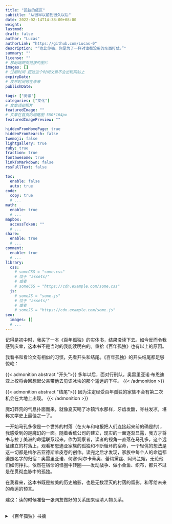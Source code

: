 ```yaml
---
title: "孤独的疫区"
subtitle: "从很早以前到很久以后"
date: 2022-02-14T14:38:00+08:00
weight: 
lastmod: 
draft: false
author: "Lucas"
authorLink: "https://github.com/Lucas-0"
description: "“也比你强，你是为了一样对谁都没用的东西打仗。”"
summary: ""
license: ""
# 移动端网页链接的图片
images: []
# 过期时间 超过这个时间文章不会出现网站上
expiryDate: 
# 发布时间可在未来
publishDate: 

tags: ["阅读"]
categories: ["文化"]
# 文章顶部照片
featuredImage: ""
# 文章在首页的缩略图 550*164px
featuredImagePreview: ""

hiddenFromHomePage: true
hiddenFromSearch: false
twemoji: false
lightgallery: true
ruby: true
fraction: true
fontawesome: true
linkToMarkdown: false
rssFullText: false

toc:
  enable: false
  auto: true
code:
  copy: true
  # ...
math:
  enable: true
  # ...
mapbox:
  accessToken: ""
  # ...
share:
  enable: true
  # ...
comment:
  enable: true
  # ...
library:
  css:
    # someCSS = "some.css"
    # 位于 "assets/"
    # 或者
    # someCSS = "https://cdn.example.com/some.css"
  js:
    # someJS = "some.js"
    # 位于 "assets/"
    # 或者
    # someJS = "https://cdn.example.com/some.js"
seo:
  images: []
  # ...
---
```


<!--more-->

记得是初中时，我买了一本《百年孤独》的实体书，结果没读下去。如今反而令我感到庆幸，这本书不是当时的我能读明白的。重拾《百年孤独》也有以上的原因。

我看书和看论文有相似的习惯，先看开头和结尾。《百年孤独》的开头结尾都足够惊艳：

{{< admonition abstract "开头">}}
多年以后，面对行刑队，奥雷里亚诺·布恩迪亚上校将会回想起父亲带他去见识冰块的那个遥远的下午。
{{< /admonition >}}

{{< admonition abstract "结尾">}}
因为注定经受百年孤独的家族不会有第二次机会在大地上出现。
{{< /admonition >}}

魔幻莽荒的气息扑面而来，就像夏天喝了冰镇汽水那样，牙齿发酸，脊柱发凉，堪称文学史上最佳之一了。

一开始马孔多像是一个世外的村落（在火车和电报把人们连接起来前的确是的），我感受到的是魔幻的一面。随着香蕉公司的建立，现实的一面逐渐显露，我方才将书与拉丁美洲的命运联系起来。作为观察者，读者的视角一直落在马孔多，这个远征建立的村落上，观看布恩迪亚家族的孤独和不断循环的宿命，一个轻佻的想法是这一切都是梅尔吉亚德斯羊皮卷的创作。读完之后才发现，家族中每个人的命运都遵照名字的归宿：奥雷里亚诺、何塞·阿尔卡蒂奥、蕾梅黛丝、阿玛兰妲，无论他们如何挣扎，依然在宿命的怪圈中转圈——发动战争、做小金鱼、织布，都只不过是在贯彻血脉中的孤独。

在我看来，这本书既是拉美的历史缩影，也是无数湮灭的村落的留影，和写给未来的命运的预言。

建议：读的时候准备一张网友做好的关系图来理清人物关系。

</br>
<details>
<summary>《百年孤独》书摘</summary>

往日的推心置腹已经一去不返，同谋和交流变成敌意与缄默。他渴望孤独，对整个世界的怨恨咬噬着他的心。

---

“告诉我，老兄：你打仗是为了什么？”

“还能为了什么，老兄，”赫里内勒多·马尔克斯上校回答，“为了伟大的自由党呗。”

“你知道为了什么，算是有福，”他答道，“我呢，现在刚发现我打仗是为了自尊。”

“这可不好。”赫里内勒多·马尔克斯上校说。他的警觉令奥雷里亚诺·布恩迪亚上校感到好笑。

“当然，”他说，“不过不管怎么说，这总比不知道为了什么打仗强。”他看着他的眼睛，笑着加上一句：“也比你强，你是为了一样对谁都没用的东西打仗。”

---

他越是在战争的粪坑里摔打她的形象，战争本身就越像阿玛兰妲。

---

奥雷里亚诺·布恩迪亚上校感觉她骨头的磷光从皮肤透出，感觉她在重重鬼火间行走，而凝滞的空气中还能隐隐闻到火药的味道。

---

他的命令总是在发布之前，甚至早在他动念之前，就已被执行，而且总会执行得超出他事先所敢想望的范围。他大权独揽却在孤独中陷入迷途，开始失去方向。被占领市镇中人们的欢呼令他厌烦，因为他们也曾向他的敌人发出同样的欢呼。每到一处，他总能见到那些少年用和他一模一样的眼睛望着他，用和他一模一样的声音同他说话，向他致意时的警惕神色和他回应时的神色一般无二，并且都自称是他的儿子。他感觉自己被分裂，被重复，从未这般孤独。他确信手下的军官对自己撒谎。他对马尔伯勒公爵也产生了敌视。“最好的朋友，”那时他常这样说，“是刚死去的朋友。”他厌倦了战事无常，身陷这场永无休止的战争的恶性循环中总在原地打转，只不过一次比一次越发老迈，越发衰朽，越发不知道为何而战、如何而战、要战到何时。

---

他们首先请求放弃审核地产以重新换取自由派地主的支持，其次请求放弃对抗教会势力来获取信众的拥护，最后请求放弃争取私生子与婚生子的同等权利以维护家庭完整。

“你们的意思是，”奥雷里亚诺·布恩迪亚上校听罢微笑道，“我们只是为了权力而战。”

“这只是暂时的调整。”一位代表回答，“当下，最重要的是扩大战争的群众基础，然后再视情况而定。”

---

那个漫无尽头的夜里，赫里内勒多·马尔克斯上校追忆着在阿玛兰妲缝纫间里度过的那些一去不返的午后时光，奥雷里亚诺·布恩迪亚上校则苦苦挣扎了数小时，试图抓裂自己孤独的硬壳。自从那个遥远的午后父亲带他去见识冰块，他唯一的快乐时光就是在金银器作坊里打造小金鱼的时刻。他被迫发动三十二场战争，打破与死亡之间的所有协定，并像猪一样在荣誉的猪圈里打滚，最后耽搁了将近四十年才发现纯真的可贵。

---

约略懂得幸福晚年的秘诀不过是与孤独签下不失尊严的协定罢了

---

她辛苦多年忍受折磨好不容易赢得的孤独特权，绝不肯用来换取一个被虚假迷人的怜悯打扰的晚年。

---

他带着这个谜团，深入她的心灵反复探究，想要找寻利益却找到了爱情，他本想让她爱自己结果自己却爱上了她。而佩特拉·科特斯见他越发亲热也就越发爱他，于是在暮年将至时又重拾青春时代的迷信，相信贫穷是爱情的奴仆。想起往昔，两人都把荒唐的欢宴、离奇的财富和毫无节制的私情当作妨碍，一同感慨浪掷了多少时光才找到共享孤独的天堂。两人在无儿无女的多年相伴之后疯狂相爱，奇迹般从桌上到床上都如胶似漆无比幸福，直到年老体衰时仍像小兔一样嬉戏，像狗一般打闹。

---

与奥雷里亚诺·何塞试图将这形象扼杀在战争的血腥泥潭里不同，他努力在淫乱的沼泽中维持它的鲜活，同时用杳无尽头的教皇之路来骗取母亲的欢心。无论他还是费尔南达都未曾想到，两人之间的通信是一场幻梦的交换。何塞·阿尔卡蒂奥刚到罗马便抛弃了神学学业，但仍不断编造研习神学和教会法的神话，以免失去母亲在狂热的字里行间不断提及的惊天遗产，那笔财富必能将他从特拉斯特维雷区与两个朋友合住的小屋，从穷困潦倒的生活中拯救出来 。

---

羊皮卷上所载一切自永远至永远不会再重复，因为注定经受百年孤独的家族不会有第二次机会在大地上出现。

</details>





